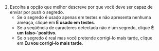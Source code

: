 2. Escolha a opção que melhor descreve por que você deve ser capaz de enviar por push o segredo.
    - Se o segredo é usado apenas em testes e não apresenta nenhuma ameaça, clique em **É usado em testes**.
    - Se a seqüência de caracteres detectada não é um segredo, clique **É um falso-´positivo**.
    - Se o segredo é real mas você pretende corrigi-lo mais tarde, clique em **Eu vou corrigi-lo mais tarde**.